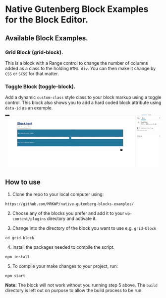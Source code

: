 # Native Gutenberg Block Examples for the Block Editor.

## Available Block Examples.

### Grid Block (grid-block).
This is a block with a Range control to change the number of columns added as a class to the holding `HTML div`. You can then make it change by `CSS` or `SCSS` for that matter.

### Toggle Block (toggle-block).
Add a dynamic `custom-class` style class to your block markup using a toggle control. This block also shows you to add a hard coded block attribute using `data-id` as an example.

![Toggle Block Sample](screenshots/toggle-block.gif)

## How to use

1. Clone the repo to your local computer using:

```
https://github.com/MRKWP/native-gutenberg-blocks-examples/
```

2. Choose any of the blocks you prefer and add it to your `wp-content/plugins` directory and activate it.

3. Change into the directory of the block you want to use e.g. `grid-block` 
```
cd grid-block
```

4. Install the packages needed to compile the script. 
```
npm install
```
5. To compile your make changes to your project, run:

```
npm start
``` 

**Note:** The block will not work without you running step 5 above. The `build` directory is left out on purpose to allow the build process to be run.